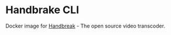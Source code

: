 # Handbrake CLI

Docker image for [Handbreak](https://handbrake.fr/) - The open source video transcoder.